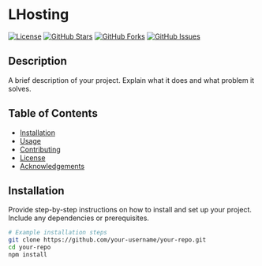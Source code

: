 # LHosting

[![License](https://img.shields.io/badge/license-MIT-blue.svg)](LICENSE)
[![GitHub Stars](https://img.shields.io/github/stars/LaurensHolthof/LHosting.svg)](https://github.com/LaurensHolthof/LHosting/stargazers)
[![GitHub Forks](https://img.shields.io/github/forks/LaurensHolthof/LHosting.svg)](https://github.com/LaurensHolthof/LHosting/network/members)
[![GitHub Issues](https://img.shields.io/github/issues/LaurensHolthof/LHosting.svg)](https://github.com/LaurensHolthof/LHosting/issues)

## Description

A brief description of your project. Explain what it does and what problem it solves.

## Table of Contents

- [Installation](#installation)
- [Usage](#usage)
- [Contributing](#contributing)
- [License](#license)
- [Acknowledgements](#acknowledgements)

## Installation

Provide step-by-step instructions on how to install and set up your project. Include any dependencies or prerequisites.

```bash
# Example installation steps
git clone https://github.com/your-username/your-repo.git
cd your-repo
npm install
